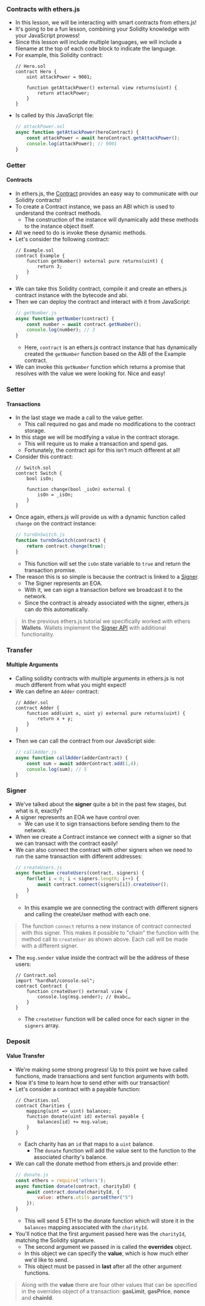 ### Contracts with ethers.js
- In this lesson, we will be interacting with smart contracts from ethers.js! 
- It's going to be a fun lesson, combining your Solidity knowledge with your JavaScript prowess!
- Since this lesson will include multiple languages, we will include a filename at the top of each code block to indicate the language.
- For example, this Solidity contract:
    ```solidity
    // Hero.sol
    contract Hero {
        uint attackPower = 9001;

        function getAttackPower() external view returns(uint) {
            return attackPower;
        }
    }
    ```
- Is called by this JavaScript file:
    ```js
    // attackPower.sol
    async function getAttackPower(heroContract) {
        const attackPower = await heroContract.getAttackPower();
        console.log(attackPower); // 9001
    }
    ```

### Getter
#### Contracts
- In ethers.js, the [Contract](https://docs.ethers.io/v5/api/contract/contract/) provides an easy way to communicate with our Solidity contracts!
- To create a Contract instance, we pass an ABI which is used to understand the contract methods. 
    - The construction of the instance will dynamically add these methods to the instance object itself.
- All we need to do is invoke these dynamic methods.
- Let's consider the following contract:
    ```solidity
    // Example.sol
    contract Example {
        function getNumber() external pure returns(uint) {
            return 3;
        }
    }
    ```
- We can take this Solidity contract, compile it and create an ethers.js contract instance with the bytecode and abi.
- Then we can deploy the contract and interact with it from JavaScript:
    ```js
    // getNumber.js
    async function getNumber(contract) {
        const number = await contract.getNumber();
        console.log(number); // 3
    }
    ```
    -  Here, ``contract`` is an ethers.js contract instance that has dynamically created the ``getNumber`` function based on the ABI of the Example contract.
- We can invoke this ``getNumber`` function which returns a promise that resolves with the value we were looking for. Nice and easy!

### Setter
#### Transactions
- In the last stage we made a call to the value getter. 
    - This call required no gas and made no modifications to the contract storage.
- In this stage we will be modifying a value in the contract storage. 
    - This will require us to make a transaction and spend gas. 
    - Fortunately, the contract api for this isn't much different at all!
- Consider this contract:
    ```solidity
    // Switch.sol
    contract Switch {
        bool isOn;

        function change(bool _isOn) external {
            isOn = _isOn;
        }
    }
    ```
- Once again, ethers.js will provide us with a dynamic function called ``change`` on the contract instance:
    ```js
    // turnOnSwitch.js
    function turnOnSwitch(contract) {
        return contract.change(true);
    }
    ```
    - This function will set the ``isOn`` state variable to ``true`` and return the transaction promise.
- The reason this is so simple is because the contract is linked to a [Signer](https://docs.ethers.io/v5/api/signer/). 
    - The Signer represents an EOA. 
    - With it, we can sign a transaction before we broadcast it to the network. 
    - Since the contract is already associated with the signer, ethers.js can do this automatically.
> In the previous ethers.js tutorial we specifically worked with ethers **Wallets**. Wallets implement the [Signer API](https://docs.ethers.io/v5/api/signer/#Signer) with additional functionality.

### Transfer
#### Multiple Arguments
- Calling solidity contracts with multiple arguments in ethers.js is not much different from what you might expect!
- We can define an ``Adder`` contract:
    ```solidity
    // Adder.sol
    contract Adder {
        function add(uint x, uint y) external pure returns(uint) {
            return x + y;
        }
    }
    ```
- Then we can call the contract from our JavaScript side:
    ```js
    // callAdder.js
    async function callAdder(adderContract) {
        const sum = await adderContract.add(1,4); 
        console.log(sum); // 5
    }
    ```

### Signer
- We've talked about the **signer** quite a bit in the past few stages, but what is it, exactly?
- A signer represents an EOA we have control over. 
    - We can use it to sign transactions before sending them to the network.
- When we create a Contract instance we connect with a signer so that we can transact with the contract easily!
- We can also connect the contract with other signers when we need to run the same transaction with different addresses:
    ```js
    // createUsers.js
    async function createUsers(contract, signers) {
        for(let i = 0; i < signers.length; i++) {
            await contract.connect(signers[i]).createUser();
        }
    }
    ```
    - In this example we are connecting the contract with different signers and calling the createUser method with each one.
> The function ``connect`` returns a new instance of contract connected with this signer. This makes it possible to "chain" the function with the method call to ``createUser`` as shown above. Each call will be made with a different signer.
- The ``msg.sender`` value inside the contract will be the address of these users:
    ```solidity
    // Contract.sol
    import "hardhat/console.sol";
    contract Contract {
        function createUser() external view {
            console.log(msg.sender); // 0xabc…
        }
    }
    ```
    - The ``createUser`` function will be called once for each signer in the ``signers`` array.

### Deposit
#### Value Transfer
- We're making some strong progress! Up to this point we have called functions, made transactions and sent function arguments with both.
- Now it's time to learn how to send ether with our transaction!
- Let's consider a contract with a payable function:
    ```solidity
    // Charities.sol
    contract Charities {
        mapping(uint => uint) balances;
        function donate(uint id) external payable {
            balances[id] += msg.value;
        }
    }
    ``` 
    - Each charity has an ``id`` that maps to a ``uint`` balance. 
        - The ``donate`` function will add the value sent to the function to the associated charity's balance.
- We can call the donate method from ethers.js and provide ether:
    ```js
    // donate.js
    const ethers = require('ethers');
    async function donate(contract, charityId) {
        await contract.donate(charityId, {
            value: ethers.utils.parseEther("5")
        });
    }
    ```
    - This will send 5 ETH to the donate function which will store it in the ``balances`` mapping associated with the ``charityId``.
- You'll notice that the first argument passed here was the ``charityId``, matching the Solidity signature. 
    - The second argument we passed in is called the **overrides** object. 
    - In this object we can specify the **value**, which is how much ether we'd like to send. 
    - This object must be passed in **last** after all the other argument functions.
> Along with the **value** there are four other values that can be specified in the overrides object of a transaction: **gasLimit**, **gasPrice**, **nonce** and **chainId**.